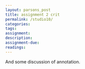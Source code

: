 ```yaml
---  
layout: parsons_post  
title: assignment 2 crit
permalink: /studio10/  
categories:   
tags: 
assignment: 
description: 
assignment-due: 
readings: 
---  
```


And some discussion of annotation.